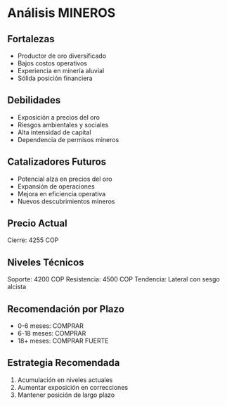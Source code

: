 # Análisis MINEROS

## Fortalezas

- Productor de oro diversificado
- Bajos costos operativos
- Experiencia en minería aluvial
- Sólida posición financiera

## Debilidades

- Exposición a precios del oro
- Riesgos ambientales y sociales
- Alta intensidad de capital
- Dependencia de permisos mineros

## Catalizadores Futuros

- Potencial alza en precios del oro
- Expansión de operaciones
- Mejora en eficiencia operativa
- Nuevos descubrimientos mineros

## Precio Actual

Cierre: 4255 COP

## Niveles Técnicos

Soporte: 4200 COP
Resistencia: 4500 COP
Tendencia: Lateral con sesgo alcista

## Recomendación por Plazo

- 0-6 meses: COMPRAR
- 6-18 meses: COMPRAR
- 18+ meses: COMPRAR FUERTE

## Estrategia Recomendada

1. Acumulación en niveles actuales
2. Aumentar exposición en correcciones
3. Mantener posición de largo plazo
